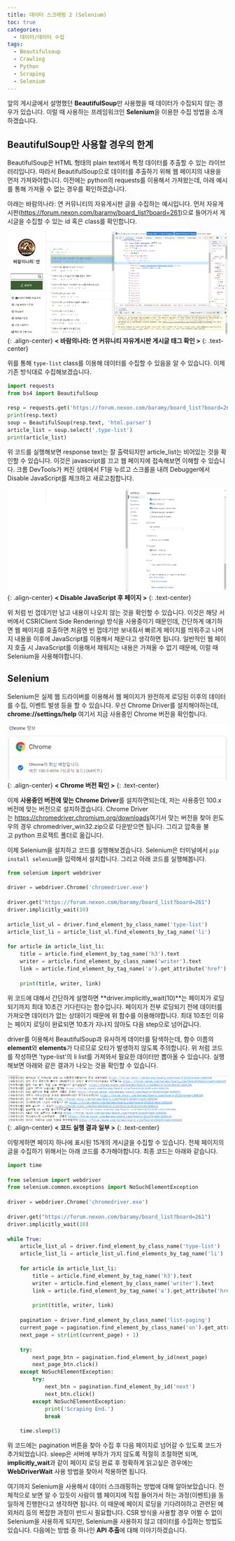 ```yaml
---
title: 데이터 스크래핑 2 (Selenium)
toc: true
categories:
  - 데이터/데이터 수집
tags:
  - Beautifulsoup
  - Crawling
  - Python
  - Scraping
  - Selenium
---
```


앞의 게시글에서 설명했던 **BeautifulSoup**만 사용했을 때 데이터가 수집되지 않는 경우가 있습니다. 이럴 때 사용하는 프레임워크인 **Selenium**을 이용한 수집 방법을 소개하겠습니다.

## **BeautifulSoup만 사용할 경우의 한계**

BeautifulSoup은 HTML 형태의 plain text에서 특정 데이터를 추출할 수 있는 라이브러리입니다. 따라서 BeautifulSoup으로 데이터를 추출하기 위해 웹 페이지의 내용을 먼저 가져와야합니다. 이전에는 python의 requests를 이용해서 가져왔는데, 아래 예시를 통해 가져올 수 없는 경우를 확인하겠습니다.

아래는 바람의나라: 연 커뮤니티의 자유게시판 글을 수집하는 예시입니다. 먼저 자유게시판(https://forum.nexon.com/baramy/board_list?board=261)으로 들어가서 게시글을 수집할 수 있는 id 혹은 class를 확인합니다.

![cafe image](/assets/images/posts/2022-4-10-data-scraping-using-selenium/img-1.png){: .align-center}
**< 바람의나라: 연 커뮤니티 자유게시판 게시글 태그 확인 >**
{: .text-center}
<br>

위를 통해 `type-list` class를 이용해 데이터를 수집할 수 있음을 알 수 있습니다. 이제 기존 방식대로 수집해보겠습니다.

```python
import requests
from bs4 import BeautifulSoup

resp = requests.get('https://forum.nexon.com/baramy/board_list?board=261')
print(resp.text)
soup = BeautifulSoup(resp.text, 'html.parser')
article_list = soup.select('.type-list')
print(article_list)
```

위 코드를 실행해보면 response text는 잘 출력되지만 article_list는 비어있는 것을 확인할 수 있습니다. 이것은 javascript를 끄고 웹 페이지에 접속해보면 이해할 수 있습니다. 크롬 DevTools가 켜진 상태에서 F1을 누르고 스크롤을 내려 Debugger에서 Disable JavaScript를 체크하고 새로고침합니다.

![devtools](/assets/images/posts/2022-4-10-data-scraping-using-selenium/img-2.png){: .align-center}
**< Disable JavaScript 후 페이지 >**
{: .text-center}
<br>

위 처럼 빈 껍데기만 남고 내용이 나오지 않는 것을 확인할 수 있습니다. 이것은 해당 서버에서 CSR(Client Side Rendering) 방식을 사용중이기 때문인데, 간단하게 얘기하면 웹 페이지를 호출하면 처음엔 빈 껍데기만 보내줘서 빠르게 페이지를 띄워주고 나머지 내용을 이후에 JavaScript를 이용해서 채운다고 생각하면 됩니다. 일반적인 웹 페이지 호출 시 JavaScript를 이용해서 채워지는 내용은 가져올 수 없기 때문에, 이럴 때 Selenium을 사용해야합니다.

## **Selenium**

Selenium은 실제 웹 드라이버를 이용해서 웹 페이지가 완전하게 로딩된 이후의 데이터를 수집, 이벤트 발생 등을 할 수 있습니다. 우선 Chrome Driver를 설치해야하는데, **chrome://settings/help** 여기서 지금 사용중인 Chrome 버전을 확인합니다.

![chrome info](/assets/images/posts/2022-4-10-data-scraping-using-selenium/img-3.png){: .align-center}
**< Chrome 버전 확인 >**
{: .text-center}
<br>

이제 **사용중인 버전에 맞는 Chrome Driver**를 설치하면되는데, 저는 사용중인 100.x 버전에 맞는 버전으로 설치하겠습니다. Chrome Driver는 <https://chromedriver.chromium.org/downloads>여기서 맞는 버전을 찾아 윈도우의 경우 chromedriver_win32.zip으로 다운받으면 됩니다. 그리고 압축을 불고 python 프로젝트 폴더로 옮깁니다.

이제 Selenium을 설치하고 코드를 실행해보겠습니다. Selenium은 터미널에서 `pip install selenium`을 입력해서 설치합니다. 그리고 아래 코드를 실행해봅니다.

```python
from selenium import webdriver

driver = webdriver.Chrome('chromedriver.exe')

driver.get("https://forum.nexon.com/baramy/board_list?board=261")
driver.implicitly_wait(10)

article_list_ul = driver.find_element_by_class_name('type-list')
article_list_li = article_list_ul.find_elements_by_tag_name('li')

for article in article_list_li:
    title = article.find_element_by_tag_name('h3').text
    writer = article.find_element_by_class_name('writer').text
    link = article.find_element_by_tag_name('a').get_attribute('href')

    print(title, writer, link)​
```

위 코드에 대해서 간단하게 설명하면 **driver.implicitly_wait(10)**는 페이지가 로딩되기까지 최대 10초간 기다린다는 함수입니다. 페이지가 전부 로딩되기 전에 데이터를 가져오면 데이터가 없는 상태이기 때문에 위 함수를 이용해야합니다. 최대 10초인 이유는 페이지 로딩이 완료되면 10초가 지나지 않아도 다음 step으로 넘어갑니다.

driver를 이용해서 BeautifulSoup과 유사하게 데이터를 탐색하는데, 함수 이름의 **element**와 **elements**가 다르므로 오타가 발생하지 않도록 주의합니다. 위 처럼 코드를 작성하면 'type-list'의 li list를 가져와서 필요한 데이터만 뽑아올 수 있습니다. 실행해보면 아래와 같은 결과가 나오는 것을 확인할 수 있습니다.

![code execute](/assets/images/posts/2022-4-10-data-scraping-using-selenium/img-4.png){: .align-center}
**< 코드 실행 결과 일부 >**
{: .text-center}
<br>

이렇게하면 페이지 하나에 표시된 15개의 게시글을 수집할 수 있습니다. 전체 페이지의 글을 수집하기 위해서는 아래 코드를 추가해야합니다. 최종 코드는 아래와 같습니다.

```python
import time

from selenium import webdriver
from selenium.common.exceptions import NoSuchElementException

driver = webdriver.Chrome('chromedriver.exe')

driver.get("https://forum.nexon.com/baramy/board_list?board=261")
driver.implicitly_wait(10)

while True:
    article_list_ul = driver.find_element_by_class_name('type-list')
    article_list_li = article_list_ul.find_elements_by_tag_name('li')

    for article in article_list_li:
        title = article.find_element_by_tag_name('h3').text
        writer = article.find_element_by_class_name('writer').text
        link = article.find_element_by_tag_name('a').get_attribute('href')

        print(title, writer, link)

    pagination = driver.find_element_by_class_name('list-paging')
    current_page = pagination.find_element_by_class_name('on').get_attribute('id')
    next_page = str(int(current_page) + 1)

    try:
        next_page_btn = pagination.find_element_by_id(next_page)
        next_page_btn.click()
    except NoSuchElementException:
        try:
            next_btn = pagination.find_element_by_id('next')
            next_btn.click()
        except NoSuchElementException:
            print('Scraping End.')
            break

    time.sleep(5)
```

위 코드에는 pagination 버튼을 찾아 수집 후 다음 페이지로 넘어갈 수 있도록 코드가 추가되었습니다. sleep은 서버에 부하가 가지 않도록 적절히 조절하면 되며, **implicitly_wait**과 같이 페이지 로딩 완료 후 정확하게 읽고싶은 경우에는 **WebDriverWait** 사용 방법을 찾아서 적용하면 됩니다.

여기까지 Selenium을 사용해서 데이터 스크래핑하는 방법에 대해 알아보았습니다. 전체적으로 보면 알 수 있듯이 사람이 웹 페이지에 직접 들어가서 하는 과정(이벤트)을 동일하게 진행한다고 생각하면 됩니다. 이 때문에 페이지 로딩을 기다려야하고 관련된 예외처리 등의 복잡한 과정이 반드시 필요합니다. CSR 방식을 사용할 경우 어쩔 수 없이 Selenium을 사용하게 되지만, Selenium을 사용하지 않고 데이터를 수집하는 방법도 있습니다. 다음에는 방법 중 하나인 **API 추출**에 대해 이야기하겠습니다.
